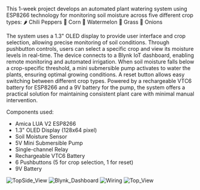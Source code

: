 This 1-week project develops an automated plant watering system using ESP8266 technology for monitoring soil moisture across five different crop types: 
🌶️ Chili Peppers 
🌽 Corn
🍉 Watermelon
🌿 Grass
🧅 Onions

The system uses a 1.3" OLED display to provide user interface and crop selection, allowing precise monitoring of soil conditions. Through pushbutton controls, users can select a specific crop and view its moisture levels in real-time. The device connects to a Blynk IoT dashboard, enabling remote monitoring and automated irrigation. When soil moisture falls below a crop-specific threshold, a mini submersible pump activates to water the plants, ensuring optimal growing conditions. A reset button allows easy switching between different crop types. Powered by a rechargeable VTC6 battery for ESP8266 and a 9V battery for the pump, the system offers a practical solution for maintaining consistent plant care with minimal manual intervention.

Components used:
- Amica LUA V2 ESP8266
- 1.3" OLED Display (128x64 pixel)
- Soil Moisture Sensor
- 5V Mini Submersible Pump
- Single-channel Relay
- Rechargeable VTC6 Battery
- 6 Pushbuttons (5 for crop selection, 1 for reset)
- 9V Battery

![TopSide_View](https://github.com/user-attachments/assets/46a5d6a1-b9fe-4d2f-bb73-e5fa5f170629)
![Blynk_Dashboard](https://github.com/user-attachments/assets/87b27ec7-1b59-49f8-b068-a3b0ba6c7a0e)
![Wiring](https://github.com/user-attachments/assets/2d55d1f4-dacd-412f-b25e-a294b1bbd467)
![Top_View](https://github.com/user-attachments/assets/8f32879c-fb93-4fbc-ad5b-dcee63f6810e)
